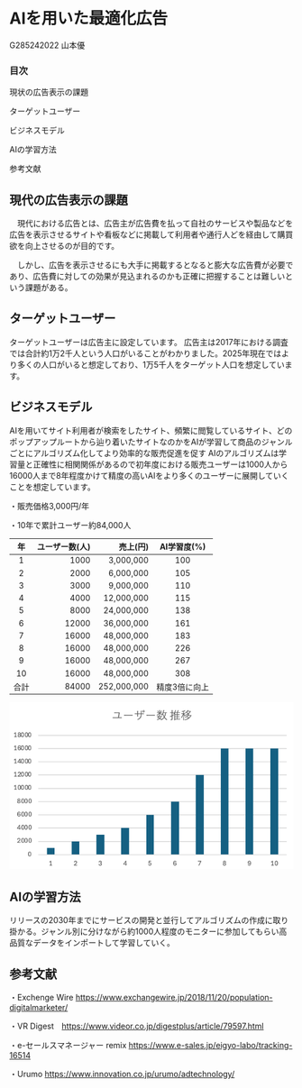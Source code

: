 
# AIを用いた最適化広告

G285242022 山本優 

### 目次
現状の広告表示の課題 

ターゲットユーザー

ビジネスモデル

AIの学習方法

参考文献


## 現代の広告表示の課題 


　現代における広告とは、広告主が広告費を払って自社のサービスや製品などを広告を表示させるサイトや看板などに掲載して利用者や通行人どを経由して購買欲を向上させるのが目的です。

　しかし、広告を表示させるにも大手に掲載するとなると膨大な広告費が必要であり、広告費に対しての効果が見込まれるのかも正確に把握することは難しいという課題がある。


## ターゲットユーザー


ターゲットユーザーは広告主に設定しています。
広告主は2017年における調査では合計約1万2千人という人口がいることがわかりました。2025年現在ではより多くの人口がいると想定しており、1万5千人をターゲット人口を想定しています。



## ビジネスモデル 


AIを用いてサイト利用者が検索をしたサイト、頻繁に閲覧しているサイト、どのポップアップルートから辿り着いたサイトなのかをAIが学習して商品のジャンルごとにアルゴリズム化してより効率的な販売促進を促す
AIのアルゴリズムは学習量と正確性に相関関係があるので初年度における販売ユーザーは1000人から16000人まで8年程度かけて精度の高いAIをより多くのユーザーに展開していくことを想定しています。

・販売価格3,000円/年

・10年で累計ユーザー約84,000人


|年| ユーザー数(人) | 売上(円) | AI学習度(%) |
|:-:|-----------:|------------:|:------------:|
|1| 1000       | 3,000,000 |     100    |
|2| 2000     | 6,000,000 |    105    |
|3| 3000       | 9,000,000 |     110     |
|4| 4000       | 12,000,000 |      115      |
|5| 8000       | 24,000,000 |    138    |
|6| 12000   | 36,000,000 |    161   |
|7|16000|48,000,000|183|
|8|16000|48,000,000|226|
|9|16000|48,000,000|267|
|10|16000|48,000,000|308|
|合計|84000|252,000,000|精度3倍に向上|

<img src="gurafu1.png">

## AIの学習方法

リリースの2030年までにサービスの開発と並行してアルゴリズムの作成に取り掛かる。ジャンル別に分けながら約1000人程度のモニターに参加してもらい高品質なデータをインポートして学習していく。


## 参考文献

・Exchenge Wire  https://www.exchangewire.jp/2018/11/20/population-digitalmarketer/

・VR Digest　https://www.videor.co.jp/digestplus/article/79597.html

・e-セールスマネージャー remix https://www.e-sales.jp/eigyo-labo/tracking-16514

・Urumo https://www.innovation.co.jp/urumo/adtechnology/


